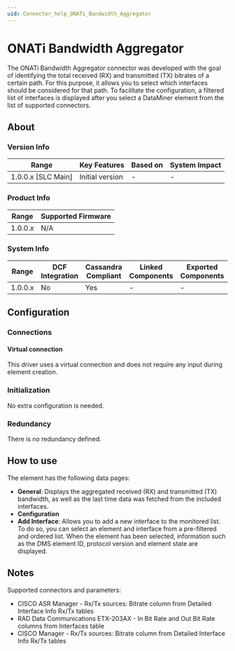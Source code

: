 ```yaml
---
uid: Connector_help_ONATi_Bandwidth_Aggregator
---
```


# ONATi Bandwidth Aggregator

The ONATi Bandwidth Aggregator connector was developed with the goal of identifying the total received (RX) and transmitted (TX) bitrates of a certain path. For this purpose, it allows you to select which interfaces should be considered for that path. To facilitate the configuration, a filtered list of interfaces is displayed after you select a DataMiner element from the list of supported connectors.

## About

### Version Info

| **Range**            | **Key Features** | **Based on** | **System Impact** |
|----------------------|------------------|--------------|-------------------|
| 1.0.0.x \[SLC Main\] | Initial version  | \-           | \-                |

### Product Info

| **Range** | **Supported Firmware** |
|-----------|------------------------|
| 1.0.0.x   | N/A                    |

### System Info

| **Range** | **DCF Integration** | **Cassandra Compliant** | **Linked Components** | **Exported Components** |
|-----------|---------------------|-------------------------|-----------------------|-------------------------|
| 1.0.0.x   | No                  | Yes                     | \-                    | \-                      |

## Configuration

### Connections

#### Virtual connection

This driver uses a virtual connection and does not require any input during element creation.

### Initialization

No extra configuration is needed.

### Redundancy

There is no redundancy defined.

## How to use

The element has the following data pages:

- **General**: Displays the aggregated received (RX) and transmitted (TX) bandwidth, as well as the last time data was fetched from the included interfaces.
- **Configuration**
- **Add Interface**: Allows you to add a new interface to the monitored list. To do so, you can select an element and interface from a pre-filtered and ordered list. When the element has been selected, information such as the DMS element ID, protocol version and element state are displayed.

## Notes

Supported connectors and parameters:

- CISCO ASR Manager - Rx/Tx sources: Bitrate column from Detailed Interface Info Rx/Tx tables
- RAD Data Communications ETX-203AX - In Bit Rate and Out Bit Rate columns from Interfaces table
- CISCO Manager - Rx/Tx sources: Bitrate column from Detailed Interface Info Rx/Tx tables
